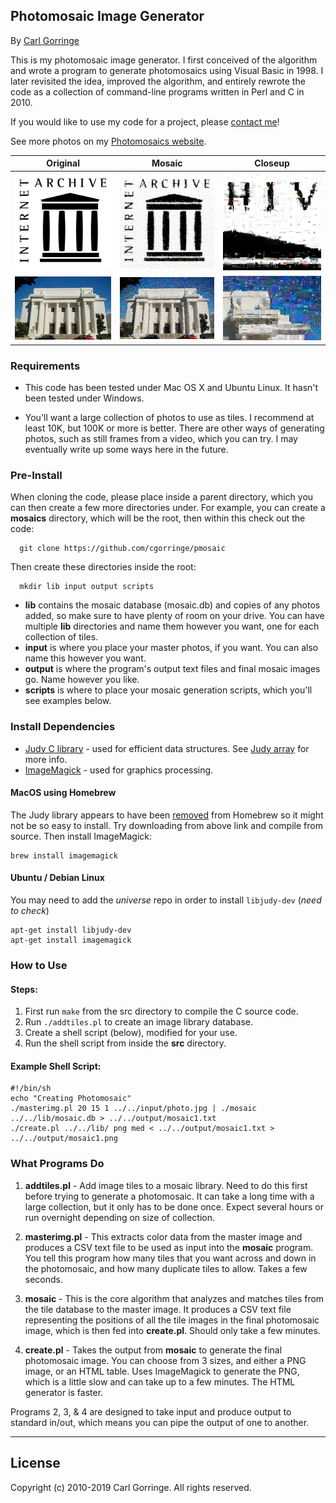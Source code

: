## Photomosaic Image Generator

By [Carl Gorringe](http://carl.gorringe.org)

This is my photomosaic image generator. I first conceived of the algorithm and wrote a program to generate photomosaics using Visual Basic in 1998. I later revisited the idea, improved the algorithm, and entirely rewrote the code as a collection of command-line programs written in Perl and C in 2010.

If you would like to use my code for a project, please [contact me](https://carl.gorringe.org/contact)!

See more photos on my [Photomosaics website](https://carl.gorringe.org/mosaics/).

| Original | Mosaic | Closeup |
| -------- | ------ | ------- |
![](mosaics/archive1-logo.png) | ![](mosaics/archive1-mosaic.jpg) | ![](mosaics/archive1-closeup.jpg)
![](mosaics/archive2-building.jpg) | ![](mosaics/archive2-mosaic.jpg) | ![](mosaics/archive2-closeup.jpg)


### Requirements

* This code has been tested under Mac OS X and Ubuntu Linux. It hasn't been tested under Windows.

* You'll want a large collection of photos to use as tiles. I recommend at least 10K, but 100K or more is better. There are other ways of generating photos, such as still frames from a video, which you can try. I may eventually write up some ways here in the future.

### Pre-Install

When cloning the code, please place inside a parent directory, which you can then create a few more directories under. For example, you can create a **mosaics** directory, which will be the root, then within this check out the code:

```
  git clone https://github.com/cgorringe/pmosaic
```

Then create these directories inside the root:

```
  mkdir lib input output scripts
```

* **lib** contains the mosaic database (mosaic.db) and copies of any photos added, so make sure to have plenty of room on your drive. You can have multiple **lib** directories and name them however you want, one for each collection of tiles.
* **input** is where you place your master photos, if you want. You can also name this however you want.
* **output** is where the program's output text files and final mosaic images go. Name however you like.
* **scripts** is where to place your mosaic generation scripts, which you'll see examples below.


### Install Dependencies

* [Judy C library](http://judy.sourceforge.net) - used for efficient data structures. See [Judy array](https://en.wikipedia.org/wiki/Judy_array) for more info.
* [ImageMagick](https://imagemagick.org/) - used for graphics processing.

#### MacOS using Homebrew

The Judy library appears to have been [removed](https://github.com/Homebrew/homebrew-core/issues/1562) from Homebrew so it might not be so easy to install. Try downloading from above link and compile from source. Then install ImageMagick:

```
brew install imagemagick
```

#### Ubuntu / Debian Linux

You may need to add the *universe* repo in order to install `libjudy-dev` (*need to check*)

```
apt-get install libjudy-dev
apt-get install imagemagick
```


### How to Use

#### Steps:

1. First run ```make``` from the src directory to compile the C source code.
2. Run ```./addtiles.pl``` to create an image library database.
3. Create a shell script (below), modified for your use.
4. Run the shell script from inside the **src** directory.

#### Example Shell Script:

```
#!/bin/sh
echo "Creating Photomosaic"
./masterimg.pl 20 15 1 ../../input/photo.jpg | ./mosaic ../../lib/mosaic.db > ../../output/mosaic1.txt
./create.pl ../../lib/ png med < ../../output/mosaic1.txt > ../../output/mosaic1.png

```


### What Programs Do

1. **addtiles.pl** - Add image tiles to a mosaic library. Need to do this first before trying to generate a photomosaic. It can take a long time with a large collection, but it only has to be done once. Expect several hours or run overnight depending on size of collection.

2. **masterimg.pl** - This extracts color data from the master image and produces a CSV text file to be used as input into the **mosaic** program. You tell this program how many tiles that you want across and down in the photomosaic, and how many duplicate tiles to allow. Takes a few seconds.

3. **mosaic** - This is the core algorithm that analyzes and matches tiles from the tile database to the master image. It produces a CSV text file representing the positions of all the tile images in the final photomosaic image, which is then fed into **create.pl**. Should only take a few minutes.

4. **create.pl** - Takes the output from **mosaic** to generate the final photomosaic image. You can choose from 3 sizes, and either a PNG image, or an HTML table. Uses ImageMagick to generate the PNG, which is a little slow and can take up to a few minutes. The HTML generator is faster.

Programs 2, 3, & 4 are designed to take input and produce output to standard in/out, which means you can pipe the output of one to another.

____________________________________________________________

## License

Copyright (c) 2010-2019 Carl Gorringe. All rights reserved.
